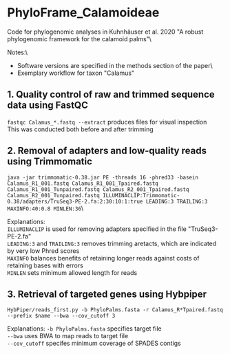 # PhyloFrame_Calamoideae
Code for phylogenomic analyses in Kuhnhäuser et al. 2020 "A robust phylogenomic framework for the calamoid palms"\

Notes:\
- Software versions are specified in the methods section of the paper\
- Exemplary workflow for taxon "Calamus"

## 1. Quality control of raw and trimmed sequence data using FastQC
```fastqc Calamus_*.fastq --extract``` produces files for visual inspection\
This was conducted both before and after trimming

## 2. Removal of adapters and low-quality reads using Trimmomatic
```java -jar trimmomatic-0.38.jar PE -threads 16 -phred33 -basein Calamus_R1_001.fastq Calamus_R1_001_Tpaired.fastq Calamus_R1_001_Tunpaired.fastq Calamus_R2_001_Tpaired.fastq Calamus_R2_001_Tunpaired.fastq ILLUMINACLIP:Trimmomatic-0.38/adapters/TruSeq3-PE-2.fa:2:30:10:1:true LEADING:3 TRAILING:3 MAXINFO:40:0.8 MINLEN:36```\

Explanations:\
```ILLUMINACLIP``` is used for removing adapters specified in the file "TruSeq3-PE-2.fa"\
```LEADING:3``` and ```TRAILING:3``` removes trimming aretacts, which are indicated by very low Phred scores\
```MAXINFO``` balances benefits of retaining longer reads against costs of retaining bases with errors\
```MINLEN``` sets minimum allowed length for reads

## 3. Retrieval of targeted genes using Hybpiper
```HybPiper/reads_first.py -b PhyloPalms.fasta -r Calamus_R*Tpaired.fastq --prefix $name --bwa --cov_cutoff 3```

Explanations:
```-b PhyloPalms.fasta``` specifies target file\
```--bwa``` uses BWA to map reads to target file\
```--cov_cutoff``` specifes minimum coverage of SPADES contigs



